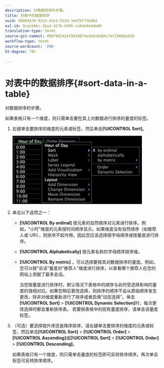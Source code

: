 ```yaml
---
description: 对数据排序的步骤。
title: 对表中的数据排序
uuid: 66869478-922d-41e1-915d-3ed7bff3b08d
exl-id: 9cacb9bc-1bad-417b-b506-ca54e644de00
translation-type: tm+mt
source-git-commit: d9df90242ef96188f4e4b5e6d04cfef196b0a628
workflow-type: tm+mt
source-wordcount: '296'
ht-degree: 70%

---
```


# 对表中的数据排序{#sort-data-in-a-table}

对数据排序的步骤。

如果表格只有一个维度，则只需单击要在其上对数据进行排序的量度的标签。

1. 右键单击要排序的维度的元素或标签，然后单击&#x200B;**[!UICONTROL Sort]**。

   ![](assets/mnu_Table_Sort.png)

1. 单击以下选项之一：

   * **[!UICONTROL By ordinal]** 按元素的自然顺序对元素进行排序。例如，“小时”维度的元素按时间顺序显示。如果维度没有自然顺序（如推荐人或 URI），则排序不起作用，因此您应该选择按字母顺序或按量度进行排序。
   * **[!UICONTROL Alphabetically]** 按元素名称的字母顺序排序维。
   * **[!UICONTROL By metric]** ，可以选择要按其对数据排序的量度。例如，您可以按“会话”量度对“推荐人”维度进行排序，以查看哪个推荐人在您的网站上贡献了最多会话。

      当您按量度进行排序时，默认情况下表格中的顺序与此时受选择影响的量度的值相对应。如果您稍后更改选择，则排序的顺序不会从原始顺序发生更改，除非对维度重新进行了排序或者启用“动态选择”。单击&#x200B;**[!UICONTROL Sort]** > **[!UICONTROL Dynamic Selection]**&#x200B;时，每次更改选择时都会重新排序表。
   若要按表格中的现有量度排序，请单击该量度标签。

1. （可选）要选择按升序还是降序排序，请右键单击要排序的维度的元素或标签，然后单击&#x200B;**[!UICONTROL Sort]** > **[!UICONTROL Order]** > **[!UICONTROL Ascending]**&#x200B;或&#x200B;**[!UICONTROL Sort]** > **[!UICONTROL Order]** > **[!UICONTROL Descending]**。

   如果表格只有一个维度，则只需单击量度的标签即可反转排序顺序。再次单击标签可反转排序顺序。
